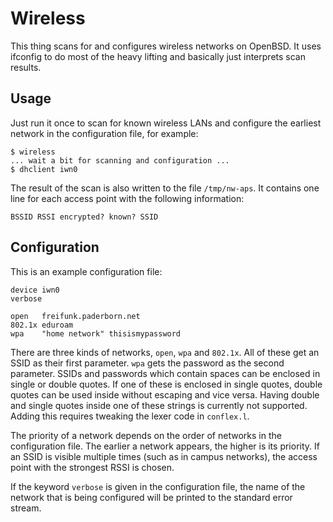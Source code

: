 Wireless
========
This thing scans for and configures wireless networks on OpenBSD. It uses
ifconfig to do most of the heavy lifting and basically just interprets scan
results.

Usage
-----
Just run it once to scan for known wireless LANs and configure the earliest
network in the configuration file, for example:

    $ wireless
    ... wait a bit for scanning and configuration ...
    $ dhclient iwn0

The result of the scan is also written to the file `/tmp/nw-aps`. It contains
one line for each access point with the following information:

    BSSID RSSI encrypted? known? SSID

Configuration
-------------
This is an example configuration file:

    device iwn0
    verbose
    
    open   freifunk.paderborn.net
    802.1x eduroam
    wpa    "home network" thisismypassword

There are three kinds of networks, `open`, `wpa` and `802.1x`. All of these get
an SSID as their first parameter. `wpa` gets the password as the second
parameter. SSIDs and passwords which contain spaces can be enclosed in single or
double quotes. If one of these is enclosed in single quotes, double quotes can
be used inside without escaping and vice versa. Having double and single quotes
inside one of these strings is currently not supported. Adding this requires
tweaking the lexer code in `conflex.l`.

The priority of a network depends on the order of networks in the configuration
file. The earlier a network appears, the higher is its priority. If an SSID is
visible multiple times (such as in campus networks), the access point with the
strongest RSSI is chosen.

If the keyword `verbose` is given in the configuration file, the name of the
network that is being configured will be printed to the standard error stream.
